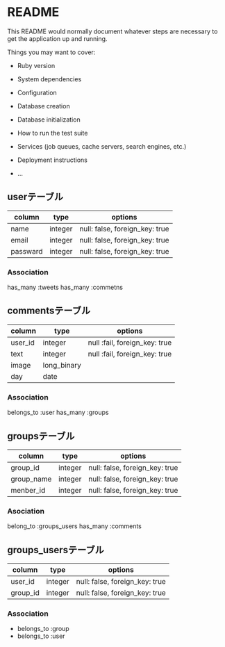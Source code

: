 # README

This README would normally document whatever steps are necessary to get the
application up and running.

Things you may want to cover:

* Ruby version

* System dependencies

* Configuration

* Database creation

* Database initialization

* How to run the test suite

* Services (job queues, cache servers, search engines, etc.)

* Deployment instructions

* ...


## userテーブル

|column|type|options|
|------|----|-------|
|name|integer|null: false, foreign_key: true|
|email|integer|null: false, foreign_key: true|
|passward|integer|null: false, foreign_key: true|

### Association
has_many :tweets
has_many :commetns


## commentsテーブル
|column|type|options|
|------|----|-------|
|user_id|integer|null :fail, foreign_key: true|
|text|integer|null :fail, foreign_key: true|
|image|long_binary||
|day|date||

### Association
belongs_to :user
has_many :groups


## groupsテーブル
|column|type|options|
|------|----|-------|
|group_id|integer|null: false, foreign_key: true|
|group_name|integer|null: false, foreign_key: true|
|menber_id|integer|null: false, foreign_key: true|

### Asociation
belong_to :groups_users
has_many :comments


## groups_usersテーブル
|column|type|options|
|------|----|-------|
|user_id|integer|null: false, foreign_key: true|
|group_id|integer|null: false, foreign_key: true|

### Association
- belongs_to :group
- belongs_to :user

